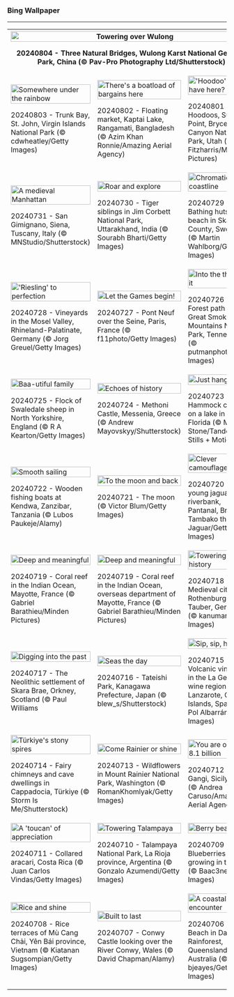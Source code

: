 <h3>
 Bing Wallpaper
</h3>
<hr/>
<table>
<tr>
<th colspan="3">
<img alt="Towering over Wulong" src="https://www.bing.com/th?id=OHR.WulongKarst_EN-US6752358338_UHD.jpg&amp;rf=LaDigue_UHD.jpg&amp;pid=hp&amp;w=3840&amp;h=2160&amp;rs=1&amp;c=4" width="100%"/><p>20240804 - Three Natural Bridges, Wulong Karst National Geology Park, China (© Pav-Pro Photography Ltd/Shutterstock)</p></th>
</tr>
<tr>
<td><img alt="Somewhere under the rainbow" src="https://www.bing.com/th?id=OHR.TrunkBay_EN-US6585719799_UHD.jpg&amp;rf=LaDigue_UHD.jpg&amp;pid=hp&amp;w=3840&amp;h=2160&amp;rs=1&amp;c=4" width="100%"/><p>20240803 - Trunk Bay, St. John, Virgin Islands National Park (© cdwheatley/Getty Images)</p></td>
<td><img alt="There's a boatload of bargains here" src="https://www.bing.com/th?id=OHR.KaptaiLake_EN-US6490685268_UHD.jpg&amp;rf=LaDigue_UHD.jpg&amp;pid=hp&amp;w=3840&amp;h=2160&amp;rs=1&amp;c=4" width="100%"/><p>20240802 - Floating market, Kaptai Lake, Rangamati, Bangladesh (© Azim Khan Ronnie/Amazing Aerial Agency)</p></td>
<td><img alt="'Hoodoo' we have here?" src="https://www.bing.com/th?id=OHR.HoodoosBryce_EN-US6434628044_UHD.jpg&amp;rf=LaDigue_UHD.jpg&amp;pid=hp&amp;w=3840&amp;h=2160&amp;rs=1&amp;c=4" width="100%"/><p>20240801 - Hoodoos, Sunset Point, Bryce Canyon National Park, Utah (© Tim Fitzharris/Minden Pictures)</p></td>
</tr>
<tr>
<td><img alt="A medieval Manhattan" src="https://www.bing.com/th?id=OHR.GimignanoTuscany_EN-US6339668180_UHD.jpg&amp;rf=LaDigue_UHD.jpg&amp;pid=hp&amp;w=3840&amp;h=2160&amp;rs=1&amp;c=4" width="100%"/><p>20240731 - San Gimignano, Siena, Tuscany, Italy (© MNStudio/Shutterstock)</p></td>
<td><img alt="Roar and explore" src="https://www.bing.com/th?id=OHR.CorbettTigers_EN-US6183924498_UHD.jpg&amp;rf=LaDigue_UHD.jpg&amp;pid=hp&amp;w=3840&amp;h=2160&amp;rs=1&amp;c=4" width="100%"/><p>20240730 - Tiger siblings in Jim Corbett National Park, Uttarakhand, India (© Sourabh Bharti/Getty Images)</p></td>
<td><img alt="Chromatic coastline" src="https://www.bing.com/th?id=OHR.BeachHutsSweden_EN-US6029381108_UHD.jpg&amp;rf=LaDigue_UHD.jpg&amp;pid=hp&amp;w=3840&amp;h=2160&amp;rs=1&amp;c=4" width="100%"/><p>20240729 - Bathing huts on the beach in Skåne County, Sweden (© Martin Wahlborg/Getty Images)</p></td>
</tr>
<tr>
<td><img alt="'Riesling' to perfection" src="https://www.bing.com/th?id=OHR.RhinelandVineyards_EN-US5864380431_UHD.jpg&amp;rf=LaDigue_UHD.jpg&amp;pid=hp&amp;w=3840&amp;h=2160&amp;rs=1&amp;c=4" width="100%"/><p>20240728 - Vineyards in the Mosel Valley, Rhineland-Palatinate, Germany (© Jorg Greuel/Getty Images)</p></td>
<td><img alt="Let the Games begin!" src="https://www.bing.com/th?id=OHR.PontNeuf_EN-US5735328254_UHD.jpg&amp;rf=LaDigue_UHD.jpg&amp;pid=hp&amp;w=3840&amp;h=2160&amp;rs=1&amp;c=4" width="100%"/><p>20240727 - Pont Neuf over the Seine, Paris, France (© f11photo/Getty Images)</p></td>
<td><img alt="Into the thick of it" src="https://www.bing.com/th?id=OHR.SmokyMountainTrail_EN-US9730767535_UHD.jpg&amp;rf=LaDigue_UHD.jpg&amp;pid=hp&amp;w=3840&amp;h=2160&amp;rs=1&amp;c=4" width="100%"/><p>20240726 - Forest path in Great Smoky Mountains National Park, Tennessee (© putmanphoto/Getty Images)</p></td>
</tr>
<tr>
<td><img alt="Baa-utiful family" src="https://www.bing.com/th?id=OHR.SheepCousins_EN-US9566915151_UHD.jpg&amp;rf=LaDigue_UHD.jpg&amp;pid=hp&amp;w=3840&amp;h=2160&amp;rs=1&amp;c=4" width="100%"/><p>20240725 - Flock of Swaledale sheep in North Yorkshire, England (© R A Kearton/Getty Images)</p></td>
<td><img alt="Echoes of history" src="https://www.bing.com/th?id=OHR.MethoniCastle_EN-US9447007951_UHD.jpg&amp;rf=LaDigue_UHD.jpg&amp;pid=hp&amp;w=3840&amp;h=2160&amp;rs=1&amp;c=4" width="100%"/><p>20240724 - Methoni Castle, Messenia, Greece (© Andrew Mayovskyy/Shutterstock)</p></td>
<td><img alt="Just hanging out" src="https://www.bing.com/th?id=OHR.HammockCamping_EN-US9298465355_UHD.jpg&amp;rf=LaDigue_UHD.jpg&amp;pid=hp&amp;w=3840&amp;h=2160&amp;rs=1&amp;c=4" width="100%"/><p>20240723 - Hammock camping on a lake in Central Florida (© Mac Stone/Tandem Stills + Motion)</p></td>
</tr>
<tr><td><img alt="Smooth sailing" src="https://www.bing.com/th?id=OHR.ZanzibarBoats_EN-US9009404410_UHD.jpg&amp;rf=LaDigue_UHD.jpg&amp;pid=hp&amp;w=3840&amp;h=2160&amp;rs=1&amp;c=4" width="100%"/><p>20240722 - Wooden fishing boats at Kendwa, Zanzibar, Tanzania (© Lubos Paukeje/Alamy)</p></td><td><img alt="To the moon and back" src="https://www.bing.com/th?id=OHR.MineralMoon_EN-US8936600169_UHD.jpg&amp;rf=LaDigue_UHD.jpg&amp;pid=hp&amp;w=3840&amp;h=2160&amp;rs=1&amp;c=4" width="100%"/><p>20240721 - The moon (© Victor Blum/Getty Images)</p></td><td><img alt="Clever camouflage" src="https://www.bing.com/th?id=OHR.YoungJaguar_EN-US8866928893_UHD.jpg&amp;rf=LaDigue_UHD.jpg&amp;pid=hp&amp;w=3840&amp;h=2160&amp;rs=1&amp;c=4" width="100%"/><p>20240720 - A young jaguar on a riverbank, Pantanal, Brazil (© Tambako the Jaguar/Getty Images)</p></td></tr><tr><td><img alt="Deep and meaningful" src="https://www.bing.com/th?id=OHR.MayotteCoral_EN-US8740739098_UHD.jpg&amp;rf=LaDigue_UHD.jpg&amp;pid=hp&amp;w=3840&amp;h=2160&amp;rs=1&amp;c=4" width="100%"/><p>20240719 - Coral reef in the Indian Ocean, Mayotte, France (© Gabriel Barathieu/Minden Pictures)</p></td><td><img alt="Deep and meaningful" src="https://www.bing.com/th?id=OHR.MayotteCoral_EN-US4102346691_UHD.jpg&amp;rf=LaDigue_UHD.jpg&amp;pid=hp&amp;w=3840&amp;h=2160&amp;rs=1&amp;c=4" width="100%"/><p>20240719 - Coral reef in the Indian Ocean, overseas department of Mayotte, France (© Gabriel Barathieu/Minden Pictures)</p></td><td><img alt="Towering with history" src="https://www.bing.com/th?id=OHR.MedievalRothenburg_EN-US8575765997_UHD.jpg&amp;rf=LaDigue_UHD.jpg&amp;pid=hp&amp;w=3840&amp;h=2160&amp;rs=1&amp;c=4" width="100%"/><p>20240718 - Medieval city of Rothenburg ob der Tauber, Germany (© kanuman/Getty Images)</p></td></tr><tr><td><img alt="Digging into the past" src="https://www.bing.com/th?id=OHR.AncientOrkney_EN-US8469766447_UHD.jpg&amp;rf=LaDigue_UHD.jpg&amp;pid=hp&amp;w=3840&amp;h=2160&amp;rs=1&amp;c=4" width="100%"/><p>20240717 - The Neolithic settlement of Skara Brae, Orkney, Scotland (© Paul Williams</p></td><td><img alt="Seas the day" src="https://www.bing.com/th?id=OHR.TateishiPark_EN-US8384642632_UHD.jpg&amp;rf=LaDigue_UHD.jpg&amp;pid=hp&amp;w=3840&amp;h=2160&amp;rs=1&amp;c=4" width="100%"/><p>20240716 - Tateishi Park, Kanagawa Prefecture, Japan (© blew_s/Shutterstock)</p></td><td><img alt="Sip, sip, hooray!" src="https://www.bing.com/th?id=OHR.LaGeriaLanzarote_EN-US4849523931_UHD.jpg&amp;rf=LaDigue_UHD.jpg&amp;pid=hp&amp;w=3840&amp;h=2160&amp;rs=1&amp;c=4" width="100%"/><p>20240715 - Volcanic vineyard in the La Geria wine region of Lanzarote, Canary Islands, Spain (© Pol Albarrán/Getty Images)</p></td></tr><tr><td><img alt="Türkiye's stony spires" src="https://www.bing.com/th?id=OHR.CappadociaRocks_EN-US8162611189_UHD.jpg&amp;rf=LaDigue_UHD.jpg&amp;pid=hp&amp;w=3840&amp;h=2160&amp;rs=1&amp;c=4" width="100%"/><p>20240714 - Fairy chimneys and cave dwellings in Cappadocia, Türkiye (© Storm Is Me/Shutterstock)</p></td><td><img alt="Come Rainier or shine" src="https://www.bing.com/th?id=OHR.RainierWildflowers_EN-US8010104719_UHD.jpg&amp;rf=LaDigue_UHD.jpg&amp;pid=hp&amp;w=3840&amp;h=2160&amp;rs=1&amp;c=4" width="100%"/><p>20240713 - Wildflowers in Mount Rainier National Park, Washington (© RomanKhomlyak/Getty Images)</p></td><td><img alt="You are one in 8.1 billion" src="https://www.bing.com/th?id=OHR.GangiSicily_EN-US5325083744_UHD.jpg&amp;rf=LaDigue_UHD.jpg&amp;pid=hp&amp;w=3840&amp;h=2160&amp;rs=1&amp;c=4" width="100%"/><p>20240712 - Gangi, Sicily, Italy (© Andrea Caruso/Amazing Aerial Agency)</p></td></tr><tr><td><img alt="A 'toucan' of appreciation" src="https://www.bing.com/th?id=OHR.CollaredAracari_EN-US4924599176_UHD.jpg&amp;rf=LaDigue_UHD.jpg&amp;pid=hp&amp;w=3840&amp;h=2160&amp;rs=1&amp;c=4" width="100%"/><p>20240711 - Collared aracari, Costa Rica (© Juan Carlos Vindas/Getty Images)</p></td><td><img alt="Towering Talampaya" src="https://www.bing.com/th?id=OHR.TalampayaNP_EN-US4761770918_UHD.jpg&amp;rf=LaDigue_UHD.jpg&amp;pid=hp&amp;w=3840&amp;h=2160&amp;rs=1&amp;c=4" width="100%"/><p>20240710 - Talampaya National Park, La Rioja province, Argentina (© Gonzalo Azumendi/Getty Images)</p></td><td><img alt="Berry beautiful" src="https://www.bing.com/th?id=OHR.NorwayBlueberries_EN-US4598733420_UHD.jpg&amp;rf=LaDigue_UHD.jpg&amp;pid=hp&amp;w=3840&amp;h=2160&amp;rs=1&amp;c=4" width="100%"/><p>20240709 - Blueberries growing in the wild (© Baac3nes/Getty Images)</p></td></tr><tr><td><img alt="Rice and shine" src="https://www.bing.com/th?id=OHR.YenBaiTerraces_EN-US4542290370_UHD.jpg&amp;rf=LaDigue_UHD.jpg&amp;pid=hp&amp;w=3840&amp;h=2160&amp;rs=1&amp;c=4" width="100%"/><p>20240708 - Rice terraces of Mù Cang Chải, Yên Bái province, Vietnam (© Kiatanan Sugsompian/Getty Images)</p></td><td><img alt="Built to last" src="https://www.bing.com/th?id=OHR.ConwyRiver_EN-US4472231451_UHD.jpg&amp;rf=LaDigue_UHD.jpg&amp;pid=hp&amp;w=3840&amp;h=2160&amp;rs=1&amp;c=4" width="100%"/><p>20240707 - Conwy Castle looking over the River Conwy, Wales (© David Chapman/Alamy)</p></td><td><img alt="A coastal encounter" src="https://www.bing.com/th?id=OHR.NoahBeach_EN-US4383778312_UHD.jpg&amp;rf=LaDigue_UHD.jpg&amp;pid=hp&amp;w=3840&amp;h=2160&amp;rs=1&amp;c=4" width="100%"/><p>20240706 - Noah Beach in Daintree Rainforest, Queensland, Australia (© bjeayes/Getty Images)</p></td></tr></table>
